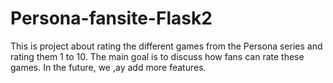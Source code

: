 # Persona-fansite-Flask2
This is project about rating the different games from the Persona series and rating them 1 to 10. The main goal is to discuss how fans can rate these games. In the future, we ,ay add more features.
